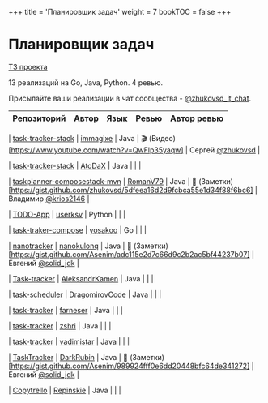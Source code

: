 +++
title = 'Планировщик задач'
weight = 7
bookTOC = false
+++

# Планировщик задач

[ТЗ проекта](../projects/task-tracker.md)

13 реализаций на Go, Java, Python. 4 ревью.

Присылайте ваши реализации в чат сообщества - [@zhukovsd_it_chat](https://t.me/zhukovsd_it_chat).

| Репозиторий | Автор | Язык | Ревью | Автор ревью |
|-------------|-------|------|-------|-------------|

| [task-tracker-stack](https://github.com/immagixe/task-tracker-stack) | [immagixe](https://github.com/immagixe) | Java | 🎬 (Видео)[https://www.youtube.com/watch?v=QwFlp35yaqw] | Сергей [@zhukovsd](https://t.me/zhukovsd) |

| [task-tracker-stack](https://github.com/AtoDaX/task-tracker-stack) | [AtoDaX](https://github.com/AtoDaX) | Java |  |  |

| [taskplanner-composestack-mvn](https://github.com/RomanV79/taskplanner-composestack-mvn/tree/master) | [RomanV79](https://github.com/RomanV79) | Java | 📝 (Заметки)[https://gist.github.com/zhukovsd/5dfeea16d2d9fcbca55e1d34f88f6bc6] | Владимир [@krios2146](https://t.me/krios2146) |

| [TODO-App](https://github.com/userksv/TODO-App) | [userksv](https://github.com/userksv) | Python |  |  |

| [task-traker-compose](https://github.com/yosakoo/task-traker-compose) | [yosakoo](https://github.com/yosakoo) | Go |  |  |

| [nanotracker](https://github.com/nanokulonq/nanotracker) | [nanokulonq](https://github.com/nanokulonq) | Java | 📝 (Заметки)[https://gist.github.com/Asenim/adc115e2d7c66d9c2b2ac5bf44237b07] | Евгений [@solid_jdk](https://t.me/solid_jdk) |

| [Task-tracker](https://github.com/AleksandrKamen/Task-tracker) | [AleksandrKamen](https://github.com/AleksandrKamen) | Java |  |  |

| [task-scheduler](https://github.com/DragomirovCode/task-scheduler) | [DragomirovCode](https://github.com/DragomirovCode) | Java |  |  |

| [task-tracker](https://github.com/farneser/task-tracker) | [farneser](https://github.com/farneser) | Java |  |  |

| [task-tracker](https://github.com/zshri/task-tracker) | [zshri](https://github.com/zshri) | Java |  |  |

| [task-tracker](https://github.com/vadimistar/task-tracker) | [vadimistar](https://github.com/vadimistar) | Java |  |  |

| [TaskTracker](https://github.com/DarkRubin/TaskTracker) | [DarkRubin](https://github.com/DarkRubin) | Java | 📝 (Заметки)[https://gist.github.com/Asenim/989924fff0e6dd20448bfc64de341272] | Евгений [@solid_jdk](https://t.me/solid_jdk) |

| [Copytrello](https://github.com/Repinskie/Copytrello) | [Repinskie](https://github.com/Repinskie) | Java |  |  |
